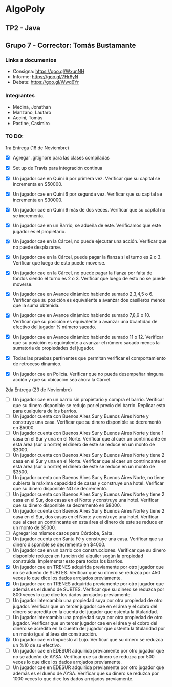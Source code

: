 ﻿# AlgoPoly

## TP2 - Java 
## Grupo 7 - Corrector: Tomás Bustamante

### Links a documentos
+ Consigna: https://goo.gl/WxunNH
+ Informe: https://goo.gl/7Hr6yN
+ Debate: https://goo.gl/Wwq6Yr

### Integrantes

+ Medina, Jonathan
+ Manzano, Lautaro
+ Accini, Tomás
+ Pastine, Casimiro

### TO DO:
1ra Entrega (16 de Noviembre)
- [X] Agregar .gitignore para las clases compiladas
- [X] Set up de Travis para integración continua
- [X] Un jugador cae en Quini 6 por primera vez. Verificar que su capital se incrementa en $50000. 
- [X] Un jugador cae en Quini 6 por segunda vez. Verificar que su capital se incrementa en $30000.
- [X] Un jugador cae en Quini 6 más de dos veces. Verificar que su capital no se incrementa.
- [X] Un jugador cae en un Barrio, se adueña de este. Verificamos que este jugador es el propietario.
- [X] Un jugador cae en la Cárcel, no puede ejecutar una acción. Verificar que no puede desplazarse.
- [X] Un jugador cae en la Cárcel, puede pagar la fianza si el turno es 2 o 3. Verificar que luego de esto puede moverse.
- [X] Un jugador cae en la Cárcel, no puede pagar la fianza por falta de fondos siendo el turno es 2 o 3. Verificar que luego de esto no se puede moverse.
- [X] Un jugador cae en Avance dinámico habiendo sumado 2,3,4,5 o 6. Verificar que su posición es equivalente a avanzar dos casilleros menos que la suma obtenida.
- [X] Un jugador cae en Avance dinámico habiendo sumado 7,8,9 o 10. Verificar que su posición es equivalente a avanzar una #cantidad de efectivo del jugador % número sacado. 
- [X] Un jugador cae en Avance dinámico habiendo sumado 11 o 12. Verificar que su posición es equivalente a avanzar el número sacado menos la sumatoria de propiedades del jugador. 
- [X] Todas las pruebas pertinentes que permitan verificar el comportamiento de retroceso dinámico.
- [X] Un jugador cae en Policía. Verificar que no pueda desempeñar ninguna acción y que su ubicación sea ahora la Cárcel.



2da Entrega (23 de Noviembre)

- [ ] Un jugador cae en un barrio sin propietario y compra el barrio. Verificar que su dinero disponible se redujo por el precio del barrio. Replicar esto para cualquiera de los barrios.
- [ ] Un jugador cuenta con Buenos Aires Sur y Buenos Aires Norte y construye una casa. Verificar que su dinero disponible se decrementó en $5000.
- [ ] Un jugador cuenta con Buenos Aires Sur y Buenos Aires Norte y tiene 1 casa en el Sur y una en el Norte. Verificar que al caer un contrincante en esta área (sur o nortre) el dinero de este se reduce en un monto de $3000. 
- [ ] Un jugador cuenta con Buenos Aires Sur y Buenos Aires Norte y tiene 2 casa en el Sur y una en el Norte. Verificar que al caer un contrincante en esta área (sur o nortre) el dinero de este se reduce en un monto de $3500. 
- [ ] Un jugador cuenta con Buenos Aires Sur y Buenos Aires Norte, no tiene cubierta la máxima capacidad de casas y construye una hotel. Verificar que su dinero disponible NO se decrementó. 
- [ ] Un jugador cuenta con Buenos Aires Sur y Buenos Aires Norte y tiene 2 casa en el Sur, dos casas en el Norte y construye una hotel. Verificar que su dinero disponible se decrementó en $8000. 
- [ ] Un jugador cuenta con Buenos Aires Sur y Buenos Aires Norte y tiene 2 casa en el Sur, dos casas en el Norte y construye una hotel. Verificar que al caer un contrincante en esta área el dinero de este se reduce en un monto de $5000.
- [ ] Agregar los mismos casos para Córdoba, Salta. 
- [ ] Un jugador cuenta con Santa Fé y construye una casa. Verificar que su dinero disponible se decrementó en $4000.
- [ ] Un jugador cae en un barrio con construcciones. Verificar que su dinero disponible reduzca en función del alquiler según la propiedad construida. Implementar esto para todos los barrios.
- [X] Un jugador cae en TRENES adquirida previamente por otro jugador que no se adueño de SUBTES. Verificar que su dinero se reduzca por 450 veces lo que dice los dados arrojados previamente.
- [X] Un jugador cae en TRENES adquirida previamente por otro jugador que además es el dueño de SUBTES. Verificar que su dinero se reduzca por 800 veces lo que dice los dados arrojados previamente.
- [ ] Un jugador intercambia una propiedad suya por otra propiedad de otro jugador. Verificar que un tercer jugador cae en el área y el cobro del dinero se acredita en la cuenta del jugador que ostenta la titularidad.
- [ ] Un jugador intercambia una propiedad suya por otra propiedad de otro jugador. Verificar que un tercer jugador cae en el área y el cobro del dinero se acredita en la cuenta del jugador que ostenta la titularidad por un monto igual al área sin construcción.
- [X] Un jugador cae en Impuesto al Lujo. Verificar que su dinero se reduzca un %10 de su efectivo.
- [ ] Un jugador cae en EDESUR adquirida previamente por otro jugador que no se adueño de AYSA. Verificar que su dinero se reduzca por 500 veces lo que dice los dados arrojados previamente. 
- [ ] Un jugador cae en EDESUR adquirida previamente por otro jugador que además es el dueño de AYSA. Verificar que su dinero se reduzca por 1000 veces lo que dice los dados arrojados previamente.
